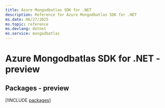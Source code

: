 ```yaml
---
title: Azure Mongodbatlas SDK for .NET
description: Reference for Azure Mongodbatlas SDK for .NET
ms.date: 06/27/2025
ms.topic: reference
ms.devlang: dotnet
ms.service: mongodbatlas
---
```

# Azure Mongodbatlas SDK for .NET - preview
## Packages - preview
[!INCLUDE [packages](mongodbatlas-index.md)]